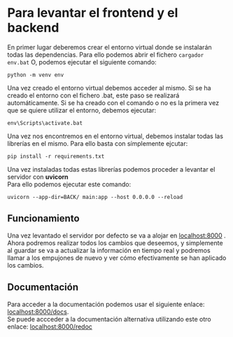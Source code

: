 # Para levantar el frontend y el backend

En primer lugar deberemos crear el entorno virtual donde se instalarán todas las dependencias.
Para ello podemos abrir el fichero ```cargador env.bat```
O, podemos ejecutar el siguiente comando:
```
python -m venv env
```
Una vez creado el entorno virtual debemos acceder al mismo. Si se ha creado el entorno con el fichero .bat, este paso se realizará automáticamente.
Si se ha creado con el comando o no es la primera vez que se quiere utilizar el entorno, debemos ejecutar:
```
env\Scripts\activate.bat
```

Una vez nos encontremos en el entorno virtual, debemos instalar todas las librerías en el mismo.
Para ello basta con símplemente ejcutar:
```
pip install -r requirements.txt
```

Una vez instaladas todas estas librerías podemos proceder a levantar el servidor con **uvicorn**  
Para ello podemos ejecutar este comando:
```
uvicorn --app-dir=BACK/ main:app --host 0.0.0.0 --reload
```

## Funcionamiento

Una vez levantado el servidor por defecto se va a alojar en [localhost:8000](http://localhost:8000/) .  
Ahora podremos realizar todos los cambios que deseemos, y simplemente al guardar se va a actualizar la información en tiempo real y podremos llamar a los empujones de nuevo y ver cómo efectivamente se han aplicado los cambios.

## Documentación

Para acceder a la documentación podemos usar el siguiente enlace: [localhost:8000/docs](http://localhost:8000/docs).  
Se puede accceder a la documentación alternativa utilizando este otro enlace: [localhost:8000/redoc](http://localhost:8000/redoc)

